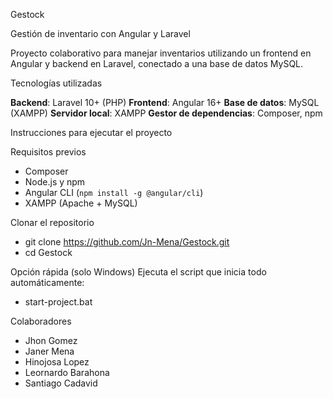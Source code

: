 Gestock

Gestión de inventario con Angular y Laravel

Proyecto colaborativo para manejar inventarios utilizando un frontend en Angular y backend en Laravel, conectado a una base de datos MySQL.

Tecnologías utilizadas

**Backend**: Laravel 10+ (PHP)
**Frontend**: Angular 16+
**Base de datos**: MySQL (XAMPP)
**Servidor local**: XAMPP
**Gestor de dependencias**: Composer, npm


Instrucciones para ejecutar el proyecto

Requisitos previos
- Composer
- Node.js y npm
- Angular CLI (`npm install -g @angular/cli`)
- XAMPP (Apache + MySQL)

Clonar el repositorio
- git clone https://github.com/Jn-Mena/Gestock.git
- cd Gestock


Opción rápida (solo Windows)
Ejecuta el script que inicia todo automáticamente:
- start-project.bat

Colaboradores
- Jhon Gomez
- Janer Mena
- Hinojosa Lopez
- Leornardo Barahona
- Santiago Cadavid

